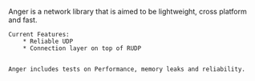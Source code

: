 

Anger is a network library that is aimed to be lightweight, cross platform and fast.

	Current Features:
		* Reliable UDP
		* Connection layer on top of RUDP


	Anger includes tests on Performance, memory leaks and reliability.